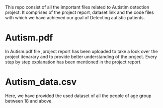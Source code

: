 
This repo consist of all the important files related to Autistim detection project. It comprises of the project report, dataset link and the code files with which we have achieved our goal of Detecting autistic patients.
# Autism.pdf
In Autism.pdf file ,project report has been uploaded to take a look over the project itenarary and to provide better understanding of the project.
Every step by step explanation has been mentioned in the project report.

# Autism_data.csv

Here, we have provided the used dataset of all the people of age group between 18 and above.





